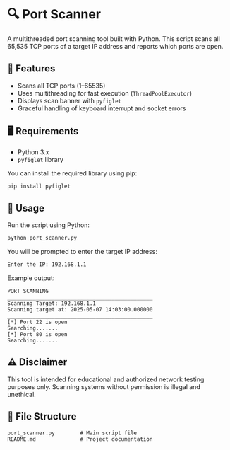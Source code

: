 
# 🔍 Port Scanner

A multithreaded port scanning tool built with Python. This script scans all 65,535 TCP ports of a target IP address and reports which ports are open.

## 🧰 Features

- Scans all TCP ports (1–65535)
- Uses multithreading for fast execution (`ThreadPoolExecutor`)
- Displays scan banner with `pyfiglet`
- Graceful handling of keyboard interrupt and socket errors

## 🖥️ Requirements

- Python 3.x
- `pyfiglet` library

You can install the required library using pip:

```bash
pip install pyfiglet
```

## 🚀 Usage

Run the script using Python:

```bash
python port_scanner.py
```

You will be prompted to enter the target IP address:

```bash
Enter the IP: 192.168.1.1
```

Example output:

```
PORT SCANNING
______________________________________________
Scanning Target: 192.168.1.1
Scanning target at: 2025-05-07 14:03:00.000000
______________________________________________
[*] Port 22 is open
Searching.......
[*] Port 80 is open
Searching.......
```

## ⚠️ Disclaimer

This tool is intended for educational and authorized network testing purposes only. Scanning systems without permission is illegal and unethical.

## 📁 File Structure

```
port_scanner.py        # Main script file
README.md              # Project documentation
```



